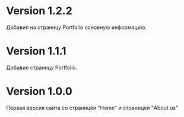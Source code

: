# Version 1.2.2

Добавил на страницу Portfolio основную информацию.

# Version 1.1.1

Добавил страницу Portfolio.

# Version 1.0.0

Первая версия сайта со страницей "Home" и страницей "About us"
